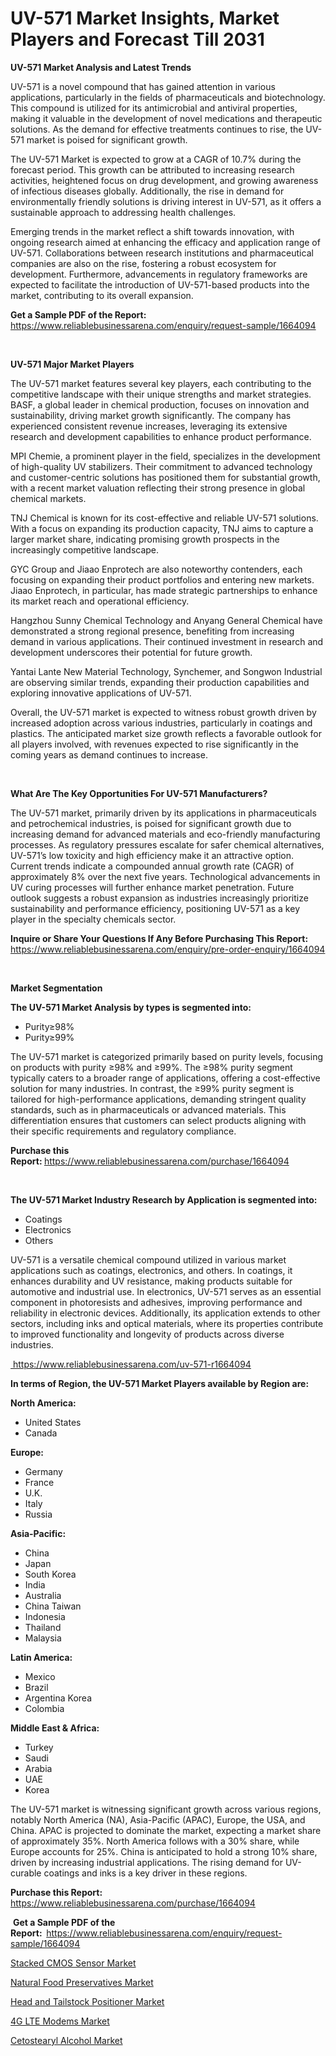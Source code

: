 <p><h1>UV-571 Market Insights, Market Players and Forecast Till 2031</h1></p><p><strong>UV-571 Market Analysis and Latest Trends</strong></p>
<p><p>UV-571 is a novel compound that has gained attention in various applications, particularly in the fields of pharmaceuticals and biotechnology. This compound is utilized for its antimicrobial and antiviral properties, making it valuable in the development of novel medications and therapeutic solutions. As the demand for effective treatments continues to rise, the UV-571 market is poised for significant growth.</p><p>The UV-571 Market is expected to grow at a CAGR of 10.7% during the forecast period. This growth can be attributed to increasing research activities, heightened focus on drug development, and growing awareness of infectious diseases globally. Additionally, the rise in demand for environmentally friendly solutions is driving interest in UV-571, as it offers a sustainable approach to addressing health challenges.</p><p>Emerging trends in the market reflect a shift towards innovation, with ongoing research aimed at enhancing the efficacy and application range of UV-571. Collaborations between research institutions and pharmaceutical companies are also on the rise, fostering a robust ecosystem for development. Furthermore, advancements in regulatory frameworks are expected to facilitate the introduction of UV-571-based products into the market, contributing to its overall expansion.</p></p>
<p><strong>Get a Sample PDF of the Report:&nbsp;</strong> <a href="https://www.reliablebusinessarena.com/enquiry/request-sample/1664094?utm_campaign=1282&utm_medium=2&utm_source=Github&utm_content=ia&utm_term=28092024&utm_id=uv-571">https://www.reliablebusinessarena.com/enquiry/request-sample/1664094</a></p>
<p>&nbsp;</p>
<p><strong>UV-571 Major Market Players</strong></p>
<p><p>The UV-571 market features several key players, each contributing to the competitive landscape with their unique strengths and market strategies. BASF, a global leader in chemical production, focuses on innovation and sustainability, driving market growth significantly. The company has experienced consistent revenue increases, leveraging its extensive research and development capabilities to enhance product performance.</p><p>MPI Chemie, a prominent player in the field, specializes in the development of high-quality UV stabilizers. Their commitment to advanced technology and customer-centric solutions has positioned them for substantial growth, with a recent market valuation reflecting their strong presence in global chemical markets.</p><p>TNJ Chemical is known for its cost-effective and reliable UV-571 solutions. With a focus on expanding its production capacity, TNJ aims to capture a larger market share, indicating promising growth prospects in the increasingly competitive landscape.</p><p>GYC Group and Jiaao Enprotech are also noteworthy contenders, each focusing on expanding their product portfolios and entering new markets. Jiaao Enprotech, in particular, has made strategic partnerships to enhance its market reach and operational efficiency.</p><p>Hangzhou Sunny Chemical Technology and Anyang General Chemical have demonstrated a strong regional presence, benefiting from increasing demand in various applications. Their continued investment in research and development underscores their potential for future growth.</p><p>Yantai Lante New Material Technology, Synchemer, and Songwon Industrial are observing similar trends, expanding their production capabilities and exploring innovative applications of UV-571. </p><p>Overall, the UV-571 market is expected to witness robust growth driven by increased adoption across various industries, particularly in coatings and plastics. The anticipated market size growth reflects a favorable outlook for all players involved, with revenues expected to rise significantly in the coming years as demand continues to increase.</p></p>
<p>&nbsp;</p>
<p><strong>What Are The Key Opportunities For UV-571 Manufacturers?</strong></p>
<p><p>The UV-571 market, primarily driven by its applications in pharmaceuticals and petrochemical industries, is poised for significant growth due to increasing demand for advanced materials and eco-friendly manufacturing processes. As regulatory pressures escalate for safer chemical alternatives, UV-571’s low toxicity and high efficiency make it an attractive option. Current trends indicate a compounded annual growth rate (CAGR) of approximately 8% over the next five years. Technological advancements in UV curing processes will further enhance market penetration. Future outlook suggests a robust expansion as industries increasingly prioritize sustainability and performance efficiency, positioning UV-571 as a key player in the specialty chemicals sector.</p></p>
<p><strong>Inquire or Share Your Questions If Any Before Purchasing This Report:</strong> <a href="https://www.reliablebusinessarena.com/enquiry/pre-order-enquiry/1664094?utm_campaign=1282&utm_medium=2&utm_source=Github&utm_content=ia&utm_term=28092024&utm_id=uv-571">https://www.reliablebusinessarena.com/enquiry/pre-order-enquiry/1664094</a></p>
<p>&nbsp;</p>
<p><strong>Market Segmentation</strong></p>
<p><strong>The UV-571 Market Analysis by types is segmented into:</strong></p>
<p><ul><li>Purity≥98%</li><li>Purity≥99%</li></ul></p>
<p><p>The UV-571 market is categorized primarily based on purity levels, focusing on products with purity ≥98% and ≥99%. The ≥98% purity segment typically caters to a broader range of applications, offering a cost-effective solution for many industries. In contrast, the ≥99% purity segment is tailored for high-performance applications, demanding stringent quality standards, such as in pharmaceuticals or advanced materials. This differentiation ensures that customers can select products aligning with their specific requirements and regulatory compliance.</p></p>
<p><strong>Purchase this Report:&nbsp;</strong><a href="https://www.reliablebusinessarena.com/purchase/1664094?utm_campaign=1282&utm_medium=2&utm_source=Github&utm_content=ia&utm_term=28092024&utm_id=uv-571">https://www.reliablebusinessarena.com/purchase/1664094</a></p>
<p>&nbsp;</p>
<p><strong>The UV-571 Market Industry Research by Application is segmented into:</strong></p>
<p><ul><li>Coatings</li><li>Electronics</li><li>Others</li></ul></p>
<p><p>UV-571 is a versatile chemical compound utilized in various market applications such as coatings, electronics, and others. In coatings, it enhances durability and UV resistance, making products suitable for automotive and industrial use. In electronics, UV-571 serves as an essential component in photoresists and adhesives, improving performance and reliability in electronic devices. Additionally, its application extends to other sectors, including inks and optical materials, where its properties contribute to improved functionality and longevity of products across diverse industries.</p></p>
<p><a href="https://www.reliablebusinessarena.com/uv-571-r1664094?utm_campaign=1282&utm_medium=2&utm_source=Github&utm_content=ia&utm_term=28092024&utm_id=uv-571">&nbsp;https://www.reliablebusinessarena.com/uv-571-r1664094</a></p>
<p><strong>In terms of Region, the UV-571 Market Players available by Region are:</strong></p>
<p>
    <p> <strong> North America: </strong>
        <ul>
            <li>United States</li>
            <li>Canada</li>
        </ul>
        </p> 
    <p> <strong> Europe: </strong>
        <ul>
            <li>Germany</li>
            <li>France</li>
            <li>U.K.</li>
            <li>Italy</li>
            <li>Russia</li>
        </ul>
        </p> 
    <p> <strong> Asia-Pacific: </strong>
        <ul>
            <li>China</li>
            <li>Japan</li>
            <li>South Korea</li>
            <li>India</li>
            <li>Australia</li>
            <li>China Taiwan</li>
            <li>Indonesia</li>
            <li>Thailand</li>
            <li>Malaysia</li>
        </ul>
        </p> 
    <p> <strong> Latin America: </strong>
        <ul>
            <li>Mexico</li>
            <li>Brazil</li>
            <li>Argentina Korea</li>
            <li>Colombia</li>
        </ul>
        </p> 
    <p> <strong> Middle East & Africa: </strong>
        <ul>
            <li>Turkey</li>
            <li>Saudi</li>
            <li>Arabia</li>
            <li>UAE</li>
            <li>Korea</li>
        </ul>
    </p>
    </p>
<p><p>The UV-571 market is witnessing significant growth across various regions, notably North America (NA), Asia-Pacific (APAC), Europe, the USA, and China. APAC is projected to dominate the market, expecting a market share of approximately 35%. North America follows with a 30% share, while Europe accounts for 25%. China is anticipated to hold a strong 10% share, driven by increasing industrial applications. The rising demand for UV-curable coatings and inks is a key driver in these regions.</p></p>
<p><strong>Purchase this Report: </strong><a href="https://www.reliablebusinessarena.com/purchase/1664094?utm_campaign=1282&utm_medium=2&utm_source=Github&utm_content=ia&utm_term=28092024&utm_id=uv-571">https://www.reliablebusinessarena.com/purchase/1664094</a></p>
<p>&nbsp;<strong>Get a Sample PDF of the Report:&nbsp;&nbsp;</strong><a href="https://www.reliablebusinessarena.com/enquiry/request-sample/1664094?utm_campaign=1282&utm_medium=2&utm_source=Github&utm_content=ia&utm_term=28092024&utm_id=uv-571">https://www.reliablebusinessarena.com/enquiry/request-sample/1664094</a></p>
<p><strong></strong></p>
<p><p><a href="https://issuu.com/reportprime-2/docs/stacked-cmos-sensor-market-size-203_a147396842bbfd?utm_campaign=1282&utm_medium=2&utm_source=Github&utm_content=ia&utm_term=28092024&utm_id=uv-571">Stacked CMOS Sensor Market</a></p><p><a href="https://www.linkedin.com/pulse/role-natural-food-preservatives-market-applications-4xmpe?utm_campaign=1282&utm_medium=2&utm_source=Github&utm_content=ia&utm_term=28092024&utm_id=uv-571">Natural Food Preservatives Market</a></p><p><a href="https://github.com/napierswinnyfg/Market-Research-Report-List-1/blob/main/head-and-tailstock-positioner-market.md?utm_campaign=1282&utm_medium=2&utm_source=Github&utm_content=ia&utm_term=28092024&utm_id=uv-571">Head and Tailstock Positioner Market</a></p><p><a href="https://issuu.com/reportprime-2/docs/4g-lte-modems-market-size-2030.pptx_eb3d53d02da775?utm_campaign=1282&utm_medium=2&utm_source=Github&utm_content=ia&utm_term=28092024&utm_id=uv-571">4G LTE Modems Market</a></p><p><a href="https://www.linkedin.com/pulse/global-cetostearyl-alcohol-market-size-share-analysis-product-qudse?utm_campaign=1282&utm_medium=2&utm_source=Github&utm_content=ia&utm_term=28092024&utm_id=uv-571">Cetostearyl Alcohol Market</a></p></p>